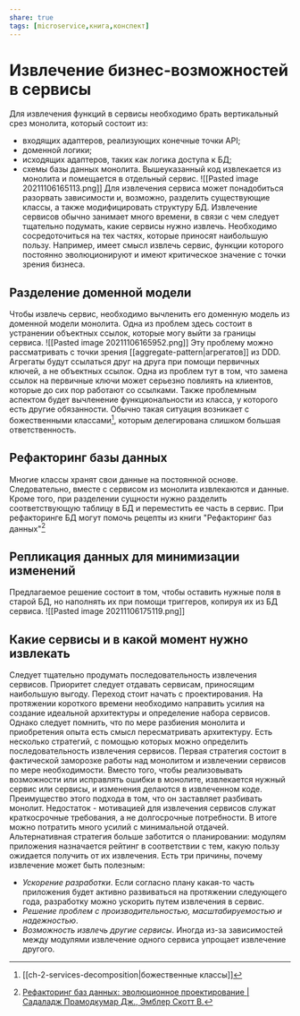 ```yaml
---
share: true
tags: [microservice,книга,конспект]
---
```

# Извлечение бизнес-возможностей в сервисы
Для извлечения функций в сервисы необходимо брать вертикальный срез монолита, который состоит из:
- входящих адаптеров, реализующих конечные точки API;
- доменной логики;
- исходящих адаптеров, таких как логика доступа к БД;
- схемы базы данных монолита.
Вышеуказанный код извлекается из монолита и помещается в отдельный сервис.
![[Pasted image 20211106165113.png]]
Для извлечения сервиса может понадобиться разорвать зависимости и, возможно, разделить существующие классы, а также модифицировать структуру БД.
Извлечение сервисов обычно занимает много времени, в связи с чем следует тщательно подумать, какие сервисы нужно извлечь. Необходимо сосредоточиться на тех частях, которые приносят наибольшую пользу. Например, имеет смысл извлечь сервис, функции которого постоянно эволюционируют и имеют критическое значение с точки зрения бизнеса.
## Разделение доменной модели
Чтобы извлечь сервис, необходимо вычленить его доменную модель из доменной модели монолита. Одна из проблем здесь состоит в устранении объектных ссылок, которые могу выйти за границы сервиса.
![[Pasted image 20211106165952.png]]
Эту проблему можно рассматривать с точки зрения [[aggregate-pattern|агрегатов]] из DDD. Агрегаты будут ссылаться друг на друга при помощи первичных ключей, а не объектных ссылок.
Одна из проблем тут в том, что замена ссылок на первичные ключи может серьезно повлиять на клиентов, которые до сих пор работают со ссылками.
Также проблемным аспектом будет вычленение функциональности из класса, у которого есть другие обязанности. Обычно такая ситуация возникает с божественными классами[^1], которым делегирована слишком большая ответственность.

[^1]: [[ch-2-services-decomposition|божественные классы]]
## Рефакторинг базы данных
Многие классы хранят свои данные на постоянной основе. Следовательно, вместе с сервисом из монолита извлекаются и данные. Кроме того, при разделении сущности нужно разделить соответствующую таблицу в БД и переместить ее часть в сервис.
При рефакторинге БД могут помочь рецепты из книги "Рефакторинг баз данных"[^2]

[^2]:[Рефакторинг баз данных: эволюционное проектирование | Садаладж Прамодкумар Дж., Эмблер Скотт В.](https://www.ozon.ru/product/refaktoring-baz-dannyh-evolyutsionnoe-proektirovanie-162984061)
## Репликация данных для минимизации изменений
Предлагаемое решение состоит в том, чтобы оставить нужные поля в старой БД, но наполнять их при помощи триггеров, копируя их из БД сервиса.
![[Pasted image 20211106175119.png]]
## Какие сервисы и в какой момент нужно извлекать
Следует тщательно продумать  последовательность извлечения сервисов. Приоритет следует отдавать сервисам, приносящим наибольшую выгоду.
Переход стоит начать с проектирования. На протяжении короткого времени необходимо направить усилия на создание идеальной архитектуры и определение набора сервисов. Однако следует помнить, что по мере разбиения монолита и приобретения опыта есть смысл пересматривать архитектуру.
Есть несколько стратегий, с помощью которых можно определить последовательность извлечения сервисов.
Первая стратегия состоит в фактической заморозке работы над монолитом и извлечении сервисов по мере необходимости. Вместо того, чтобы реализовывать возможности или исправлять ошибки в монолите, извлекается нужный сервис или сервисы, и изменения делаются в извлеченном коде. Преимущество этого подхода в том, что он заставляет разбивать монолит. Недостаток - мотивацией для извлечения сервисов служат краткосрочные требования, а не долгосрочные потребности. В итоге можно потратить много усилий с минимальной отдачей.
Альтернативная стратегия больше заботится о планировании: модулям приложения назначается рейтинг в соответствии с тем, какую пользу ожидается получить от их извлечения. Есть три причины, почему извлечение может быть полезным:
- *Ускорение разработки*. Если согласно плану какая-то часть приложения будет активно развиваться на протяжении следующего года, разработку можно ускорить путем извлечения в сервис.
- *Решение проблем с производительностью, масштабируемостью и надежностью*.
- *Возможность извлечь другие сервисы*. Иногда из-за зависимостей между модулями извлечение одного сервиса упрощает извлечение другого.
